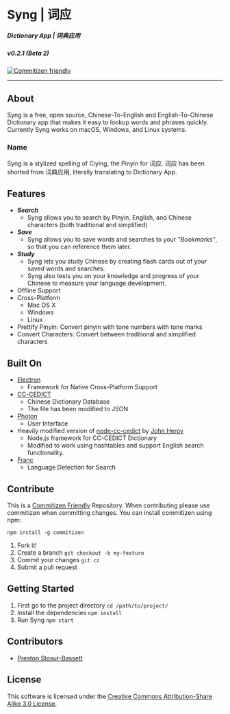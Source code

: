 # __Syng | 词应__
##### Dictionary App | 词典应用
##### v0.2.1 (Beta 2)
[![Commitizen friendly](https://img.shields.io/badge/commitizen-friendly-brightgreen.svg)](http://commitizen.github.io/cz-cli/)

---

## __About__
Syng is a free, open source, Chinese-To-English and English-To-Chinese Dictionary app that makes it easy to lookup words and phrases quickly. Currently Syng works on macOS, Windows, and Linux systems. 

### Name
Syng is a stylized spelling of Ciying, the Pinyin for 词应. 词应 has been shorted from 词典应用, literally translating to Dictionary App.

## __Features__
- ___Search___
    - Syng allows you to search by Pinyin, English, and Chinese characters (both traditional and simplified)
- ___Save___
    - Syng allows you to save words and searches to your _"Bookmarks"_, so that you can reference them later.
- ___Study___
    - Syng lets you study Chinese by creating flash cards out of your saved words and searches.
    - Syng also tests you on your knowledge and progress of your Chinese to measure your language development.
- Offline Support
- Cross-Platform
    - Mac OS X
    - Windows
    - Linux
- Prettify Pinyin: Convert pinyin with tone numbers with tone marks
- Convert Characters: Convert between traditional and simplified characters

## __Built On__
   - [Electron](http://electron.atom.io)
      - Framework for Native Cross-Platform Support
   - [CC-CEDICT](http://www.mdbg.net/chindict/chindict.php?page=cedict)
      - Chinese Dictionary Database
      - The file has been modified to JSON
   - [Photon](http://photonkit.com/)
      - User Interface
   - Heavily modified version of [node-cc-cedict](https://github.com/johnheroy/node-cc-cedict) by [John Heroy](http://johnheroy.com/)
      - Node.js framework for CC-CEDICT Dictionary
      - Modified to work using hashtables and support English search functionality.
   - [Franc](https://github.com/wooorm/franc)
      - Language Detection for Search

## __Contribute__
This is a [Commitizen Friendly](https://github.com/commitizen/cz-cli) Repository. When contributing please use commitizen when committing changes.
You can install commitizen using npm:
```
npm install -g commitizen
```
1. Fork it!
2. Create a branch `git checkout -b my-feature`
3. Commit your changes `git cz`
4. Submit a pull request

## __Getting Started__
1. First go to the project directory
    `cd /path/to/project/`
2. Install the dependencies
    `npm install`
3. Run Syng
    `npm start`

## __Contributors__
- [Preston Stosur-Bassett](http://www.stosur.info)

## __License__
This software is licensed under the [Creative Commons Attribution-Share Alike 3.0 License](http://creativecommons.org/licenses/by-sa/3.0/).

